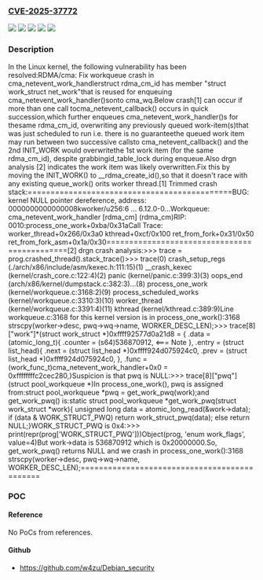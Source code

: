 ### [CVE-2025-37772](https://cve.mitre.org/cgi-bin/cvename.cgi?name=CVE-2025-37772)
![](https://img.shields.io/static/v1?label=Product&message=Linux&color=blue)
![](https://img.shields.io/static/v1?label=Version&message=&color=brightgreen)
![](https://img.shields.io/static/v1?label=Version&message=6.0%20&color=brightgreen)
![](https://img.shields.io/static/v1?label=Version&message=925d046e7e52c71c3531199ce137e141807ef740%20&color=brightgreen)
![](https://img.shields.io/static/v1?label=Vulnerability&message=n%2Fa&color=blue)

### Description

In the Linux kernel, the following vulnerability has been resolved:RDMA/cma: Fix workqueue crash in cma_netevent_work_handlerstruct rdma_cm_id has member "struct work_struct net_work"that is reused for enqueuing cma_netevent_work_handler()sonto cma_wq.Below crash[1] can occur if more than one call tocma_netevent_callback() occurs in quick succession,which further enqueues cma_netevent_work_handler()s for thesame rdma_cm_id, overwriting any previously queued work-item(s)that was just scheduled to run i.e. there is no guaranteethe queued work item may run between two successive callsto cma_netevent_callback() and the 2nd INIT_WORK would overwritethe 1st work item (for the same rdma_cm_id), despite grabbingid_table_lock during enqueue.Also drgn analysis [2] indicates the work item was likely overwritten.Fix this by moving the INIT_WORK() to __rdma_create_id(),so that it doesn't race with any existing queue_work() orits worker thread.[1] Trimmed crash stack:=============================================BUG: kernel NULL pointer dereference, address: 0000000000000008kworker/u256:6 ... 6.12.0-0...Workqueue:  cma_netevent_work_handler [rdma_cm] (rdma_cm)RIP: 0010:process_one_work+0xba/0x31aCall Trace: worker_thread+0x266/0x3a0 kthread+0xcf/0x100 ret_from_fork+0x31/0x50 ret_from_fork_asm+0x1a/0x30=============================================[2] drgn crash analysis:>>> trace = prog.crashed_thread().stack_trace()>>> trace(0)  crash_setup_regs (./arch/x86/include/asm/kexec.h:111:15)(1)  __crash_kexec (kernel/crash_core.c:122:4)(2)  panic (kernel/panic.c:399:3)(3)  oops_end (arch/x86/kernel/dumpstack.c:382:3)...(8)  process_one_work (kernel/workqueue.c:3168:2)(9)  process_scheduled_works (kernel/workqueue.c:3310:3)(10) worker_thread (kernel/workqueue.c:3391:4)(11) kthread (kernel/kthread.c:389:9)Line workqueue.c:3168 for this kernel version is in process_one_work():3168	strscpy(worker->desc, pwq->wq->name, WORKER_DESC_LEN);>>> trace[8]["work"]*(struct work_struct *)0xffff92577d0a21d8 = {	.data = (atomic_long_t){		.counter = (s64)536870912,    <=== Note	},	.entry = (struct list_head){		.next = (struct list_head *)0xffff924d075924c0,		.prev = (struct list_head *)0xffff924d075924c0,	},	.func = (work_func_t)cma_netevent_work_handler+0x0 = 0xffffffffc2cec280,}Suspicion is that pwq is NULL:>>> trace[8]["pwq"](struct pool_workqueue *)<absent>In process_one_work(), pwq is assigned from:struct pool_workqueue *pwq = get_work_pwq(work);and get_work_pwq() is:static struct pool_workqueue *get_work_pwq(struct work_struct *work){ 	unsigned long data = atomic_long_read(&work->data); 	if (data & WORK_STRUCT_PWQ) 		return work_struct_pwq(data); 	else 		return NULL;}WORK_STRUCT_PWQ is 0x4:>>> print(repr(prog['WORK_STRUCT_PWQ']))Object(prog, 'enum work_flags', value=4)But work->data is 536870912 which is 0x20000000.So, get_work_pwq() returns NULL and we crash in process_one_work():3168	strscpy(worker->desc, pwq->wq->name, WORKER_DESC_LEN);=============================================

### POC

#### Reference
No PoCs from references.

#### Github
- https://github.com/w4zu/Debian_security

